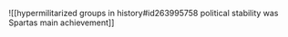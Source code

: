 ![[hypermilitarized groups in history#id263995758 political stability was Spartas main achievement]]

